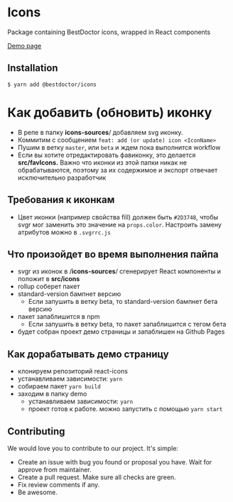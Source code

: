 # Icons

Package containing BestDoctor icons, wrapped in React components

[Demo page](https://best-doctor.github.io/react-icons/)

## Installation

`$ yarn add @bestdoctor/icons`

# Как добавить (обновить) иконку

- В репе в папку **icons-sources**/ добавляем svg иконку.
- Коммитим с сообщением `feat: add (or update) icon <IconName>`
- Пушим в ветку `master`, или `beta` и ждем пока выполнится workflow
- Если вы хотите отредактировать фавиконку, это делается **src/favIcons.** Важно что иконки из этой папки никак не обрабатываются, поэтому за их содержимое и экспорт отвечает исключительно разработчик

## Требования к иконкам

- Цвет иконки (например свойства fill) должен быть `#2D3748`, чтобы svgr мог заменить это значение на `props.color`. Настроить замену атрибутов можно в `.svgrrc.js`

## Что произойдет во время выполнения пайпа

- svgr из иконок в /**icons-sources**/ сгенерирует React компоненты и положит в **src/icons**
- rollup соберет пакет
- standard-version бампнет версию
    - Если запушить в ветку beta, то standard-version бампнет бета версию
- пакет запаблишится в npm
    - Если запушить в ветку beta, то пакет запаблишится с тегом бета
- будет собран проект демо страницы и запаблишен на Github Pages

## Как дорабатывать демо страницу

- клонируем репозиторий react-icons
- устанавливаем зависимости: `yarn`
- собираем пакет `yarn build`
- заходим в папку demo
    - устанавливаем зависимости: `yarn`
    - проект готов к работе. можно запустить с помощью `yarn start`

## Contributing

We would love you to contribute to our project. It's simple:

* Create an issue with bug you found or proposal you have.
  Wait for approve from maintainer.
* Create a pull request. Make sure all checks are green.
* Fix review comments if any.
* Be awesome.
